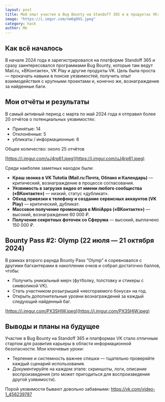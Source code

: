 ```yaml
---
layout: post
title: Мой опыт участия в Bug Bounty на Standoff 365 и в продуктах VK: посылки, фото и достижения
image: "https://i.imgur.com/nm6g9XS.jpeg"
category: hack
author: Me
---
```


## Как всё началось

В начале 2024 года я зарегистрировался на платформе Standoff 365 и сразу заинтересовался программами Bug Bounty, которые там ведут Mail.ru, «ВКонтакте», VK Play и другие продукты VK. Цель была проста — прокачать навыки в поиске уязвимостей, получить опыт взаимодействия с крупными проектами и, конечно же, вознаграждение за найденные баги.

## Мои отчёты и результаты

В самый активный период с марта по май 2024 года я отправил более 20 отчётов о потенциальных уязвимостях:
 - Принятые: 14
 - Отклонённые: 5
 - убликаты / информационные: 6

Общее количество: около 25 отчётов

[https://i.imgur.com/uJ4rp61.jpeg](https://i.imgur.com/uJ4rp61.jpeg)

Среди наиболее заметных находок были:
 - **Краш звонка в VK Tutotia (Mail.ru Почта, Облако и Календарь)** — критический, вознаграждение в процессе согласования.
 - **Уязвимость в загрузке видео от имени любого сообщества («ВКонтакте»)** — низкий, статус «дубликат».
 - **Обход привязки к телефону и создание сервисных аккаунтов (VK Play)** — критический, дубликат.
 - **Массовое получение промокодов в MiniApps («ВКонтакте»)** — высокий, вознаграждение 60 000 ₽.
 - **Получение секретных фоточек со Сферума** — высокий, выплачено 150 000 ₽.

## Bounty Pass #2: Olymp (22 июля — 21 октября 2024)

В рамках второго раунда Bounty Pass “Olymp” я соревновался с другими багхантерами в накоплении очков и собрал достаточно баллов, чтобы:

 - Получить уникальный мерч (футболку, толстовку и стикеры с символикой VK).
 - Стать участником розыгрышей «несгораемого бонуса» на год.
 - Открыть дополнительные уровни вознаграждений за каждый следующий найденный баг.

[https://i.imgur.com/PX3SHlW.jpeg](https://i.imgur.com/PX3SHlW.jpeg)

## Выводы и планы на будущее

Участие в Bug Bounty на Standoff 365 и платформах VK стало отличным стартом для развития карьеры в области информационной безопасности. Мои ключевые уроки:
- Терпение и системность важнее спешки — тщательно проверяйте каждый сценарий использования.
- Документируйте на каждом этапе: скриншоты, логи, описание воспроизведения (это может пригодиться для воспроизведения другой узявимости).

Порой уязвимости бывают довольно забавными:
https://vk.com/video-1_456239787
